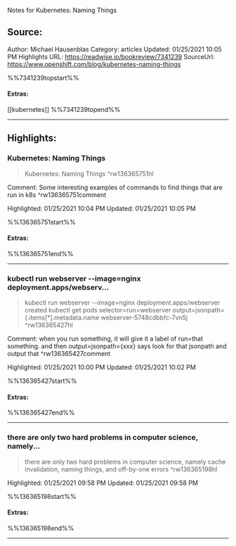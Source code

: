 Notes for Kubernetes: Naming Things

## Source:
Author: Michael Hausenblas
Category: articles
Updated: 01/25/2021 10:05 PM
Highlights URL: https://readwise.io/bookreview/7341239
SourceUrl: https://www.openshift.com/blog/kubernetes-naming-things

%%7341239topstart%%
#### Extras:
[[kubernetes]]
%%7341239topend%%


 
-----
 ## Highlights:

### Kubernetes: Naming Things
>Kubernetes: Naming Things ^rw136365751hl

Comment: Some interesting examples of commands to find things that are run in k8s ^rw136365751comment

Highlighted: 01/25/2021 10:04 PM
Updated: 01/25/2021 10:05 PM

%%136365751start%%
#### Extras:

%%136365751end%%



------

### kubectl run webserver --image=nginx deployment.apps/webserv...
>kubectl run webserver --image=nginx
>deployment.apps/webserver created
>kubectl get pods
>selector=run=webserver
>output=jsonpath={.items[*].metadata.name
>webserver-5748cdbbfc-7vn5j ^rw136365427hl

Comment: when you run something, it will give it a label of run=that something. and then output=jsonpath={xxx} says look for that jsonpath and output that ^rw136365427comment



Highlighted: 01/25/2021 10:00 PM
Updated: 01/25/2021 10:02 PM

%%136365427start%%
#### Extras:

%%136365427end%%



------

### there are only two hard problems in computer science, namely...
>there are only two hard problems in computer science, namely cache invalidation, naming things, and off-by-one errors ^rw136365198hl


Highlighted: 01/25/2021 09:58 PM
Updated: 01/25/2021 09:58 PM

%%136365198start%%
#### Extras:

%%136365198end%%



------

